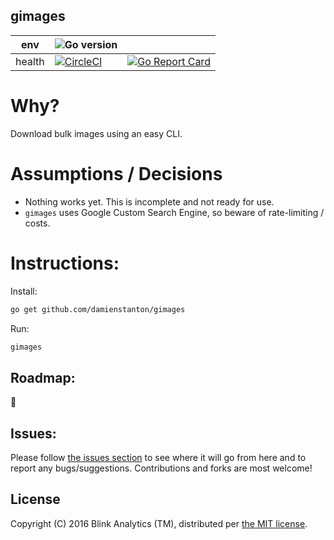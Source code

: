 ## gimages

| env    | ![Go version](https://img.shields.io/badge/go-1.7.3-blue.svg)                                                             |                                                                                                                                                        |
|--------|---------------------------------------------------------------------------------------------------------------------------|--------------------------------------------------------------------------------------------------------------------------------------------------------|
| health | [![CircleCI](https://circleci.com/gh/damienstanton/gimages.svg?style=shield)](https://circleci.com/gh/damienstanton/gimages) | [![Go Report Card](https://goreportcard.com/badge/github.com/damienstanton/gimages)](https://goreportcard.com/report/github.com/damienstanton/gimages) |


# Why?

Download bulk images using an easy CLI.

# Assumptions / Decisions

+ Nothing works yet. This is incomplete and not ready for use.
+ `gimages` uses Google Custom Search Engine, so beware of rate-limiting / costs.

# Instructions:

Install:
```sh
go get github.com/damienstanton/gimages
```

Run:
```sh
gimages
```

## Roadmap:
🤔

## Issues:
Please follow [the issues section](https://github.com/damienstanton/gimages/issues) to see where it will go from here and to report any bugs/suggestions. Contributions and forks are most welcome!

## License

Copyright (C) 2016 Blink Analytics (TM), distributed per [the MIT license](https://github.com/damienstanton/gimages/blob/master/LICENSE).


